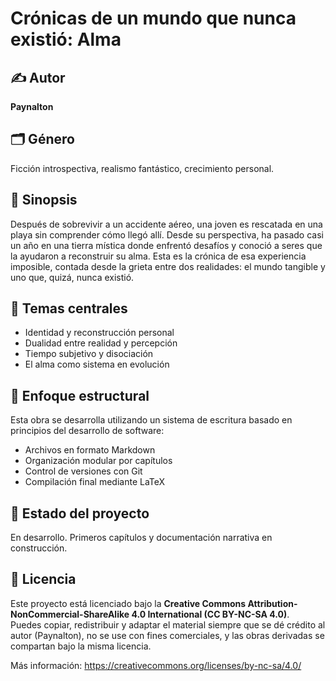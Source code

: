 # Crónicas de un mundo que nunca existió: Alma

## ✍️ Autor
**Paynalton**

## 🗂️ Género
Ficción introspectiva, realismo fantástico, crecimiento personal.

## 🧭 Sinopsis
Después de sobrevivir a un accidente aéreo, una joven es rescatada en una playa sin comprender cómo llegó allí. Desde su perspectiva, ha pasado casi un año en una tierra mística donde enfrentó desafíos y conoció a seres que la ayudaron a reconstruir su alma. Esta es la crónica de esa experiencia imposible, contada desde la grieta entre dos realidades: el mundo tangible y uno que, quizá, nunca existió.

## 🎯 Temas centrales
- Identidad y reconstrucción personal  
- Dualidad entre realidad y percepción  
- Tiempo subjetivo y disociación  
- El alma como sistema en evolución  

## 🔧 Enfoque estructural
Esta obra se desarrolla utilizando un sistema de escritura basado en principios del desarrollo de software:
- Archivos en formato Markdown
- Organización modular por capítulos
- Control de versiones con Git
- Compilación final mediante LaTeX

## 📅 Estado del proyecto
En desarrollo. Primeros capítulos y documentación narrativa en construcción.

## 📜 Licencia
Este proyecto está licenciado bajo la **Creative Commons Attribution-NonCommercial-ShareAlike 4.0 International (CC BY-NC-SA 4.0)**.  
Puedes copiar, redistribuir y adaptar el material siempre que se dé crédito al autor (Paynalton), no se use con fines comerciales, y las obras derivadas se compartan bajo la misma licencia.

Más información: https://creativecommons.org/licenses/by-nc-sa/4.0/

